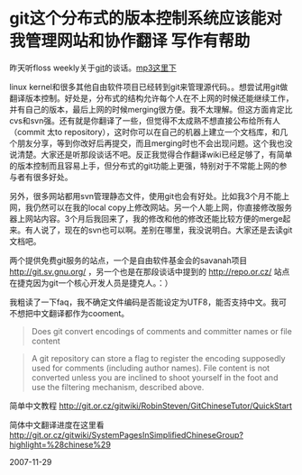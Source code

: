 # git这个分布式的版本控制系统应该能对我管理网站和协作翻译 写作有帮助

昨天听floss weekly关于[git](http://git.or.cz/)的谈话。[mp3这里下 ](http://twit.tv/floss19)

linux kernel和很多其他自由软件项目已经转到git来管理源代码。。想尝试用git做翻译版本控制。好处是，分布式的结构允许每个人在不上网的时候还能继续工作，并有自己的版本，最后上网的时候merging很方便。我不太理解。但这方面肯定比cvs和svn强。还有就是你翻译了一些，但觉得不太成熟不想直接公布给所有人（commit 太to repository），这时你可以在自己的机器上建立一个文档库，和几个朋友分享，等到你改好后再提交，而且merging时也不会出现问题。这个我也没说清楚。大家还是听那段谈话不吧。反正我觉得合作翻译wiki已经足够了，有简单的版本控制而且容易上手，但分布式的git功能上更强，特别对于不常能上网的参与者有很多好处。

另外，很多网站都用svn管理静态文件，使用git也会有好处。比如我3个月不能上网，我仍然可以在我的local copy上修改网站。另一个人能上网，你直接修改服务器上网站内容。3个月后我回来了，我的修改和他的修改还能比较方便的merge起来。有人说了，现在的svn也可以啊。差别在哪里，我没说明白。大家还是去读git文档吧。

两个提供免费git服务的站点，一个是自由软件基金会的savanah项目 http://git.sv.gnu.org/ ，另一个也是在那段谈话中提到的 http://repo.or.cz/ 站点在捷克因为git一个核心开发人员是捷克人。：）

我粗读了一下faq，我不确定文件编码是否能设定为UTF8，能否支持中文。我可不想把中文翻译都作为cooment。

> Does git convert encodings of comments and committer names or file content

> A git repository can store a flag to register the encoding supposedly used for comments (including author names). File content is not converted unless you are inclined to shoot yourself in the foot and use the filtering mechanism, described above.

简单中文教程 http://git.or.cz/gitwiki/RobinSteven/GitChineseTutor/QuickStart

简体中文翻译进度在这里看 http://git.or.cz/gitwiki/SystemPagesInSimplifiedChineseGroup?highlight=%28chinese%29


2007-11-29